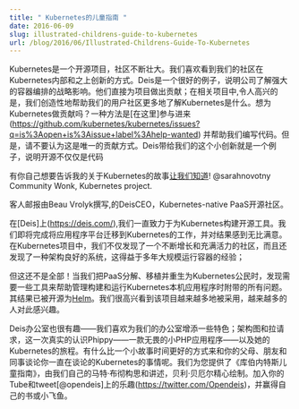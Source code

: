 ```yaml
---
title: " Kubernetes的儿童指南 "
date: 2016-06-09
slug: illustrated-childrens-guide-to-kubernetes
url: /blog/2016/06/Illustrated-Childrens-Guide-To-Kubernetes
---
```

<!--
---
title: " The Illustrated Children's Guide to Kubernetes "
date: 2016-06-09
slug: illustrated-childrens-guide-to-kubernetes
url: /blog/2016/06/Illustrated-Childrens-Guide-To-Kubernetes
---
-->
<!--
_Kubernetes is an open source project with a growing community. We love seeing the ways that our community innovates inside and on top of Kubernetes. Deis is an excellent example of company who understands the strategic impact of strong container orchestration. They contribute directly to the project; in associated subprojects; and, delightfully, with a creative endeavor to help our user community understand more about what Kubernetes is. Want to contribute to Kubernetes? One way is to get involved [here](https://github.com/kubernetes/kubernetes/issues?q=is%3Aopen+is%3Aissue+label%3Ahelp-wanted) and help us with code. But, please don’t consider that the only way to contribute. This little adventure that Deis takes us is an example of how open source isn’t only code.&nbsp;_  
-->

Kubernetes是一个开源项目，社区不断壮大。我们喜欢看到我们的社区在Kubernetes内部和之上创新的方式。Deis是一个很好的例子，说明公司了解强大的容器编排的战略影响。他们直接为项目做出贡献；在相关项目中,令人高兴的是，我们创造性地帮助我们的用户社区更多地了解Kubernetes是什么。想为Kubernetes做贡献吗？一种方法是[在这里]参与进来(https://github.com/kubernetes/kubernetes/issues?q=is%3Aopen+is%3Aissue+label%3Ahelp-wanted) 并帮助我们编写代码。但是，请不要认为这是唯一的贡献方式。Deis带给我们的这个小创新就是一个例子，说明开源不仅仅是代码

<!--
_Have your own Kubernetes story you’d like to tell, [let us know](https://docs.google.com/a/google.com/forms/d/1cHiRdmBCEmUH9ekHY2G-KDySk5YXRzALHcMNgzwXtPM/viewform)!_  
_-- @sarahnovotny Community Wonk, Kubernetes project._  

_Guest post is by Beau Vrolyk, CEO of Deis, the open source Kubernetes-native PaaS._  
-->

有你自己想要告诉我的关于Kubernetes的故事[让我们知道](https://docs.google.com/a/google.com/forms/d/1cHiRdmBCEmUH9ekHY2G-KDySk5YXRzALHcMNgzwXtPM/viewform)!
@sarahnovotny Community Wonk, Kubernetes project.

客人邮报由Beau Vrolyk撰写,的DeisCEO，Kubernetes-native PaaS开源社区。

<!--
Over at [Deis](https://deis.com/), we’ve been busy building open source tools for Kubernetes. We’re just about to finish up moving our easy-to-use application platform to Kubernetes and couldn’t be happier with the results. In the Kubernetes project we’ve found not only a growing and vibrant community but also a well-architected system, informed by years of experience running containers at scale.&nbsp;  
-->

在[Deis]上(https://deis.com/),我们一直致力于为Kubernetes构建开源工具。我们即将完成将应用程序平台迁移到Kubernetes的工作，并对结果感到无比满意。在Kubernetes项目中，我们不仅发现了一个不断增长和充满活力的社区，而且还发现了一种架构良好的系统，这得益于多年大规模运行容器的经验；

<!--
But that’s not all! As we’ve decomposed, ported, and reborn our PaaS as a Kubernetes citizen; we found a need for tools to help manage all of the ephemera that comes along with building and running Kubernetes-native applications. The result has been open sourced as [Helm](https://github.com/kubernetes/helm) and we’re excited to see increasing adoption and growing excitement around the project.  
-->

但这还不是全部！当我们把PaaS分解、移植并重生为Kubernetes公民时，发现需要一些工具来帮助管理构建和运行Kubernetes本机应用程序时附带的所有问题。其结果已被开源为[Helm](https://github.com/kubernetes/helm)。我们很高兴看到该项目越来越多地被采用，越来越多的人对此感兴趣。

<!--
There’s fun in the Deis offices too -- we like to add some character to our &nbsp;architecture diagrams and pull requests. This time, literally. Meet Phippy--the intrepid little PHP app--and her journey to Kubernetes. What better way to talk to your parents, friends, and co-workers about this Kubernetes thing you keep going on about, than a little story time. We give to you The Illustrated Children's Guide to Kubernetes, conceived of and narrated by our own Matt Butcher and lovingly illustrated by Bailey Beougher. Join the fun on YouTube and tweet [@opendeis](https://twitter.com/Opendeis) to win your own copy of the book or a squishy little Phippy of your own.  
-->

Deis办公室也很有趣——我们喜欢为我们的办公室增添一些特色；架构图和拉请求，这一次真实的认识Phippy——一款无畏的小PHP应用程序——以及她的Kubernetes的旅程。有什么比一个小故事时间更好的方式来和你的父母、朋友和同事谈论你一直在谈论的Kubernetes的事情呢。我们为您提供了《库伯内特斯儿童指南》，由我们自己的马特·布彻构思和讲述，贝利·贝厄尔精心绘制。加入你的Tube和tweet[@opendeis]上的乐趣(https://twitter.com/Opendeis)，并赢得自己的书或小飞鱼。
